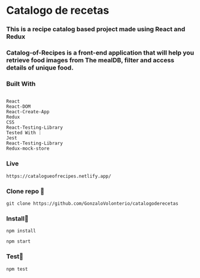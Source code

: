 # Catalogo de recetas

### This is a recipe catalog based project made using React and Redux

### Catalog-of-Recipes is a front-end application that will help you retrieve food images from The mealDB, filter and access details of unique food.

### Built With

```

React
React-DOM
React-Create-App
Redux
CSS
React-Testing-Library
Tested With :
Jest
React-Testing-Library
Redux-mock-store
```

### Live

```
https://catalogueofrecipes.netlify.app/

```


### Clone repo 🔧

```
git clone https://github.com/GonzaloVolonterio/catalogoderecetas
```

### Install🔧

```
npm install
```

```
npm start
```

### Test🔧

```
npm test

```


